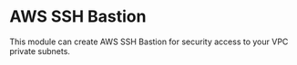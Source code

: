 # AWS SSH Bastion

This module can create AWS SSH Bastion for security access to your VPC private subnets.
